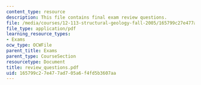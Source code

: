 ```yaml
---
content_type: resource
description: This file contains final exam review questions.
file: /media/courses/12-113-structural-geology-fall-2005/165799c27e477ad705a6f4fd5b3607aa_review_questions.pdf
file_type: application/pdf
learning_resource_types:
- Exams
ocw_type: OCWFile
parent_title: Exams
parent_type: CourseSection
resourcetype: Document
title: review_questions.pdf
uid: 165799c2-7e47-7ad7-05a6-f4fd5b3607aa
---
```

